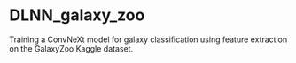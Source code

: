 # DLNN_galaxy_zoo
Training a ConvNeXt model for galaxy classification using feature extraction on the GalaxyZoo Kaggle dataset.
